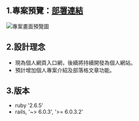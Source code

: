 ## 1.專案預覽：[部署連結](annielin.cc)

![專案畫面預覽圖](https://i.imgur.com/mFdWddO.jpg)

## 2.設計理念

- 現為個人網頁入口網，後續將持續開發為個人網站。
- 預計增加個人專案介紹及部落格文章功能。

## 3.版本

- ruby '2.6.5'
- rails, '~> 6.0.3', '>= 6.0.3.2'
